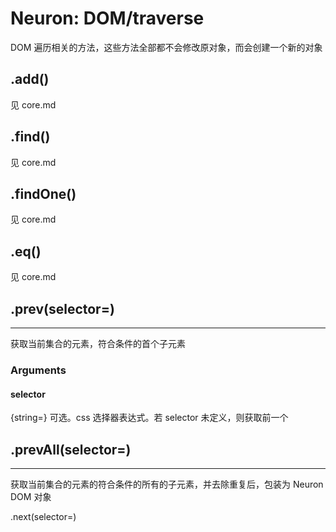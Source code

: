 Neuron: DOM/traverse
====
DOM 遍历相关的方法，这些方法全部都不会修改原对象，而会创建一个新的对象


.add()
----
见 core.md


.find()
----
见 core.md


.findOne()
----
见 core.md


.eq()
----
见 core.md


.prev(selector=)
----
****
获取当前集合的元素，符合条件的首个子元素

### Arguments
#### selector
{string=} 可选。css 选择器表达式。若 selector 未定义，则获取前一个


.prevAll(selector=)
----
****
获取当前集合的元素的符合条件的所有的子元素，并去除重复后，包装为 Neuron DOM 对象


.next(selector=)


